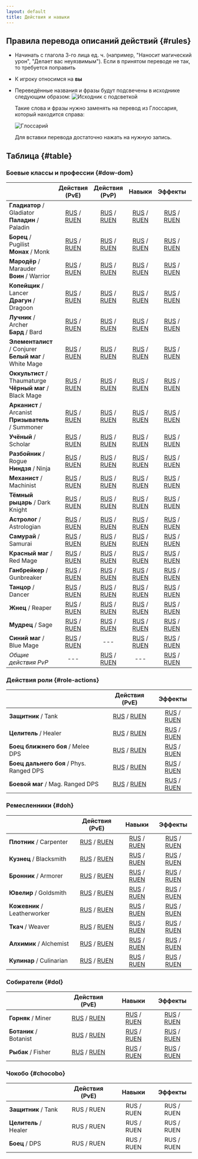 ```yaml
---
layout: default
title: Действия и навыки
---
```


## Правила перевода описаний действий {#rules}
* Начинать с глагола 3-го лица ед. ч. (например, "Наносит магический урон", "Делает вас неуязвимым"). Если в принятом переводе не так, то требуется поправить
* К игроку относимся на **вы**
* Переведённые названия и фразы будут подсвечены в исходнике следующим образом:
  ![Исходник с подсветкой](/xivrus/assets/images/actions-traits-glossary-1.png)

  Такие слова и фразы нужно заменять на перевод из Глоссария, который находится справа:

  ![Глоссарий](/xivrus/assets/images/actions-traits-glossary-2.png)

  Для вставки перевода достаточно нажать на нужную запись.

## Таблица {#table}
### Боевые классы и профессии {#dow-dom}

|                          |                        Действия (PvE)                        |                        Действия (PvP)                        |                            Навыки                            |                           Эффекты                            |                            Шкала                             |
| ----------------------------------------------------- | :----------------------------------------------------------: | :----------------------------------------------------------: | :----------------------------------------------------------: | :----------------------------------------------------------: | :----------------------------------------------------------: |
| **Гладиатор** / Gladiator<br />**Паладин** / Paladin  | [RUS](https://host6450.hnt.ru/search/?q=label%3A%22Paladin%22+language%3Aru+component%3Ar"action.*"&sort_by=context) / [RUEN](https://host6450.hnt.ru/search/?q=label%3A%22Paladin%22+language%3Aruen+component%3Ar"action.*"&sort_by=context) | [RUS](https://host6450.hnt.ru/search/?offset=1&q=label%3A%22Paladin+PVP%22+language%3Aru+component%3Ar%22action.*%22&sort_by=context&checksum=) / [RUEN](https://host6450.hnt.ru/search/?offset=1&q=label%3A%22Paladin+pvp%22+language%3Aruen+component%3Ar%22action.*%22&sort_by=context&checksum=) | [RUS](https://host6450.hnt.ru/search/?q=label%3A%22Paladin%22+language%3Aru+component%3Ar%22trait.*%22&sort_by=context) / [RUEN](https://host6450.hnt.ru/search/?q=label%3A%22Paladin%22+language%3Aruen+component%3Ar%22trait.*%22&sort_by=context) | [RUS](https://host6450.hnt.ru/search/?q=label%3A%22Paladin%22+language%3Aru+component%3Ar%22status%22&sort_by=context) / [RUEN](https://host6450.hnt.ru/search/?q=label%3A%22Paladin%22+language%3Aruen+component%3Ar%22status%22&sort_by=context) | [RUS](https://host6450.hnt.ru/search/?q=label%3A%22Paladin%22+language%3Aru+component%3Ar%22guidepagestring%22&sort_by=context) / [RUEN](https://host6450.hnt.ru/search/?q=label%3A%22Paladin%22+language%3Aruen+component%3Ar%22guidepagestring%22&sort_by=context) |
| **Борец** / Pugilist<br />**Монах** / Monk            | [RUS](https://host6450.hnt.ru/search/?q=label%3A%22Monk%22+language%3Aru+component%3Ar%22action.*%22&sort_by=context) / [RUEN](https://host6450.hnt.ru/search/?q=label%3A%22Monk%22+language%3Aruen+component%3Ar%22action.*%22&sort_by=context) | [RUS](https://host6450.hnt.ru/search/?offset=1&q=label%3A%22Monk+PVP%22+language%3Aru+component%3Ar%22action.*%22&sort_by=context&checksum=) / [RUEN](https://host6450.hnt.ru/search/?offset=1&q=label%3A%22Monk+pvp%22+language%3Aruen+component%3Ar%22action.*%22&sort_by=context&checksum=) | [RUS](https://host6450.hnt.ru/search/?q=label%3A%22Monk%22+language%3Aru+component%3Ar%22trait.*%22&sort_by=context) / [RUEN](https://host6450.hnt.ru/search/?q=label%3A%22Monk%22+language%3Aruen+component%3Ar%22trait.*%22&sort_by=context) | [RUS](https://host6450.hnt.ru/search/?q=label%3A%22Monk%22+language%3Aru+component%3Ar%22status%22&sort_by=context) / [RUEN](https://host6450.hnt.ru/search/?q=label%3A%22Monk%22+language%3Aruen+component%3Ar%22status%22&sort_by=context) | [RUS](https://host6450.hnt.ru/search/?q=label%3A%22Monk%22+language%3Aru+component%3Ar%22guidepagestring%22&sort_by=context) / [RUEN](https://host6450.hnt.ru/search/?q=label%3A%22Monk%22+language%3Aruen+component%3Ar%22guidepagestring%22&sort_by=context) |
| **Мародёр** / Marauder<br />**Воин** / Warrior        | [RUS](https://host6450.hnt.ru/search/?q=label%3A%22Warrior%22+language%3Aru+component%3Ar%22action.*%22&sort_by=context) / [RUEN](https://host6450.hnt.ru/search/?q=label%3A%22Warrior%22+language%3Aruen+component%3Ar%22action.*%22&sort_by=context) | [RUS](https://host6450.hnt.ru/search/?offset=1&q=label%3A%22Warrior+PVP%22+language%3Aru+component%3Ar%22action.*%22&sort_by=context&checksum=) / [RUEN](https://host6450.hnt.ru/search/?offset=1&q=label%3A%22Warrior+pvp%22+language%3Aruen+component%3Ar%22action.*%22&sort_by=context&checksum=) | [RUS](https://host6450.hnt.ru/search/?q=label%3A%22Warrior%22+language%3Aru+component%3Ar%22trait.*%22&sort_by=context) / [RUEN](https://host6450.hnt.ru/search/?q=label%3A%22Warrior%22+language%3Aruen+component%3Ar%22trait.*%22&sort_by=context) | [RUS](https://host6450.hnt.ru/search/?q=label%3A%22Warrior%22+language%3Aru+component%3Ar%22status%22&sort_by=context) / [RUEN](https://host6450.hnt.ru/search/?q=label%3A%22Warrior%22+language%3Aruen+component%3Ar%22status%22&sort_by=context) | [RUS](https://host6450.hnt.ru/search/?q=label%3A%22Warrior%22+language%3Aru+component%3Ar%22guidepagestring%22&sort_by=context) / [RUEN](https://host6450.hnt.ru/search/?q=label%3A%22Warrior%22+language%3Aruen+component%3Ar%22guidepagestring%22&sort_by=context) |
| **Копейщик** / Lancer<br />**Драгун** / Dragoon       | [RUS](https://host6450.hnt.ru/search/?q=label%3A%22Dragoon%22+language%3Aru+component%3Ar%22action.*%22&sort_by=context) / [RUEN](https://host6450.hnt.ru/search/?q=label%3A%22Dragoon%22+language%3Aruen+component%3Ar%22action.*%22&sort_by=context) | [RUS](https://host6450.hnt.ru/search/?offset=1&q=label%3A%22Dragoon+PVP%22+language%3Aru+component%3Ar%22action.*%22&sort_by=context&checksum=) / [RUEN](https://host6450.hnt.ru/search/?offset=1&q=label%3A%22Dragoon+pvp%22+language%3Aruen+component%3Ar%22action.*%22&sort_by=context&checksum=) | [RUS](https://host6450.hnt.ru/search/?q=label%3A%22Dragoon%22+language%3Aru+component%3Ar%22trait.*%22&sort_by=context) / [RUEN](https://host6450.hnt.ru/search/?q=label%3A%22Dragoon%22+language%3Aruen+component%3Ar%22trait.*%22&sort_by=context) | [RUS](https://host6450.hnt.ru/search/?q=label%3A%22Dragoon%22+language%3Aru+component%3Ar%22status%22&sort_by=context) / [RUEN](https://host6450.hnt.ru/search/?q=label%3A%22Dragoon%22+language%3Aruen+component%3Ar%22status%22&sort_by=context) | [RUS](https://host6450.hnt.ru/search/?q=label%3A%22Dragoon%22+language%3Aru+component%3Ar%22guidepagestring%22&sort_by=context) / [RUEN](https://host6450.hnt.ru/search/?q=label%3A%22Dragoon%22+language%3Aruen+component%3Ar%22guidepagestring%22&sort_by=context) |
| **Лучник** / Archer<br />**Бард** / Bard              | [RUS](https://host6450.hnt.ru/search/?q=label%3A%22Bard%22+language%3Aru+component%3Ar%22action.*%22&sort_by=context) / [RUEN](https://host6450.hnt.ru/search/?q=label%3A%22Bard%22+language%3Aruen+component%3Ar%22action.*%22&sort_by=context) | [RUS](https://host6450.hnt.ru/search/?offset=1&q=label%3A%22Bard+PVP%22+language%3Aru+component%3Ar%22action.*%22&sort_by=context&checksum=) / [RUEN](https://host6450.hnt.ru/search/?offset=1&q=label%3A%22Bard+pvp%22+language%3Aruen+component%3Ar%22action.*%22&sort_by=context&checksum=) | [RUS](https://host6450.hnt.ru/search/?q=label%3A%22Bard%22+language%3Aru+component%3Ar%22trait.*%22&sort_by=context) / [RUEN](https://host6450.hnt.ru/search/?q=label%3A%22Bard%22+language%3Aruen+component%3Ar%22trait.*%22&sort_by=context) | [RUS](https://host6450.hnt.ru/search/?q=label%3A%22Bard%22+language%3Aru+component%3Ar%22status%22&sort_by=context) / [RUEN](https://host6450.hnt.ru/search/?q=label%3A%22Bard%22+language%3Aruen+component%3Ar%22status%22&sort_by=context) | [RUS](https://host6450.hnt.ru/search/?q=label%3A%22Bard%22+language%3Aru+component%3Ar%22guidepagestring%22&sort_by=context) / [RUEN](https://host6450.hnt.ru/search/?q=label%3A%22Bard%22+language%3Aruen+component%3Ar%22guidepagestring%22&sort_by=context) |
| **Элементалист** / Conjurer<br />**Белый маг** / White Mage | [RUS](https://host6450.hnt.ru/search/?q=label%3A%22White+Mage%22+language%3Aru+component%3Ar%22action.*%22&sort_by=context) / [RUEN](https://host6450.hnt.ru/search/?q=label%3A%22White+Mage%22+language%3Aruen+component%3Ar%22action.*%22&sort_by=context) | [RUS](https://host6450.hnt.ru/search/?offset=1&q=label%3A%22White+Mage+PVP%22+language%3Aru+component%3Ar%22action.*%22&sort_by=context&checksum=) / [RUEN](https://host6450.hnt.ru/search/?offset=1&q=label%3A%22White+Mage+pvp%22+language%3Aruen+component%3Ar%22action.*%22&sort_by=context&checksum=) | [RUS](https://host6450.hnt.ru/search/?q=label%3A%22White+Mage%22+language%3Aru+component%3Ar%22trait.*%22&sort_by=context) / [RUEN](https://host6450.hnt.ru/search/?q=label%3A%22White+Mage%22+language%3Aruen+component%3Ar%22trait.*%22&sort_by=context) | [RUS](https://host6450.hnt.ru/search/?q=label%3A%22White+Mage%22+language%3Aru+component%3Ar%22status%22&sort_by=context) / [RUEN](https://host6450.hnt.ru/search/?q=label%3A%22White+Mage%22+language%3Aruen+component%3Ar%22status%22&sort_by=context) | [RUS](https://host6450.hnt.ru/search/?q=label%3A%22White+Mage%22+language%3Aru+component%3Ar%22guidepagestring%22&sort_by=context) / [RUEN](https://host6450.hnt.ru/search/?q=label%3A%22White+Mage%22+language%3Aruen+component%3Ar%22guidepagestring%22&sort_by=context) |
| **Оккультист** / Thaumaturge<br />**Чёрный маг** / Black Mage | [RUS](https://host6450.hnt.ru/search/?q=label%3A%22Black+Mage%22+language%3Aru+component%3Ar%22action.*%22&sort_by=context) / [RUEN](https://host6450.hnt.ru/search/?q=label%3A%22Black+Mage%22+language%3Aruen+component%3Ar%22action.*%22&sort_by=context) | [RUS](https://host6450.hnt.ru/search/?offset=1&q=label%3A%22Black+Mage+PVP%22+language%3Aru+component%3Ar%22action.*%22&sort_by=context&checksum=) / [RUEN](https://host6450.hnt.ru/search/?offset=1&q=label%3A%22Black+Mage+pvp%22+language%3Aruen+component%3Ar%22action.*%22&sort_by=context&checksum=) | [RUS](https://host6450.hnt.ru/search/?q=label%3A%22Black+Mage%22+language%3Aru+component%3Ar%22trait.*%22&sort_by=context) / [RUEN](https://host6450.hnt.ru/search/?q=label%3A%22Black+Mage%22+language%3Aruen+component%3Ar%22trait.*%22&sort_by=context) | [RUS](https://host6450.hnt.ru/search/?q=label%3A%22Black+Mage%22+language%3Aru+component%3Ar%22status%22&sort_by=context) / [RUEN](https://host6450.hnt.ru/search/?q=label%3A%22Black+Mage%22+language%3Aruen+component%3Ar%22status%22&sort_by=context) | [RUS](https://host6450.hnt.ru/search/?q=label%3A%22Black+Mage%22+language%3Aru+component%3Ar%22guidepagestring%22&sort_by=context) / [RUEN](https://host6450.hnt.ru/search/?q=label%3A%22Black+Mage%22+language%3Aruen+component%3Ar%22guidepagestring%22&sort_by=context) |
| **Арканист** / Arcanist<br />**Призыватель** / Summoner | [RUS](https://host6450.hnt.ru/search/?q=label%3A%22Summoner%22+language%3Aru+component%3Ar%22action.*%22&sort_by=context) / [RUEN](https://host6450.hnt.ru/search/?q=label%3A%22Summoner%22+language%3Aruen+component%3Ar%22action.*%22&sort_by=context) | [RUS](https://host6450.hnt.ru/search/?offset=1&q=label%3A%22Summoner+PVP%22+language%3Aru+component%3Ar%22action.*%22&sort_by=context&checksum=) / [RUEN](https://host6450.hnt.ru/search/?offset=1&q=label%3A%22Summoner+pvp%22+language%3Aruen+component%3Ar%22action.*%22&sort_by=context&checksum=) | [RUS](https://host6450.hnt.ru/search/?q=label%3A%22Summoner%22+language%3Aru+component%3Ar%22trait.*%22&sort_by=context) / [RUEN](https://host6450.hnt.ru/search/?q=label%3A%22Summoner%22+language%3Aruen+component%3Ar%22trait.*%22&sort_by=context) | [RUS](https://host6450.hnt.ru/search/?q=label%3A%22Summoner%22+language%3Aru+component%3Ar%22status%22&sort_by=context) / [RUEN](https://host6450.hnt.ru/search/?q=label%3A%22Summoner%22+language%3Aruen+component%3Ar%22status%22&sort_by=context) | [RUS](https://host6450.hnt.ru/search/?q=label%3A%22Summoner%22+language%3Aru+component%3Ar%22guidepagestring%22&sort_by=context) / [RUEN](https://host6450.hnt.ru/search/?q=label%3A%22Summoner%22+language%3Aruen+component%3Ar%22guidepagestring%22&sort_by=context) |
| **Учёный** / Scholar                                  | [RUS](https://host6450.hnt.ru/search/?q=label%3A%22Scholar%22+language%3Aru+component%3Ar%22action.*%22&sort_by=context) / [RUEN](https://host6450.hnt.ru/search/?q=label%3A%22Scholar%22+language%3Aruen+component%3Ar%22action.*%22&sort_by=context) | [RUS](https://host6450.hnt.ru/search/?offset=1&q=label%3A%22Scholar+PVP%22+language%3Aru+component%3Ar%22action.*%22&sort_by=context&checksum=) / [RUEN](https://host6450.hnt.ru/search/?offset=1&q=label%3A%22Scholar+pvp%22+language%3Aruen+component%3Ar%22action.*%22&sort_by=context&checksum=) | [RUS](https://host6450.hnt.ru/search/?q=label%3A%22Scholar%22+language%3Aru+component%3Ar%22trait.*%22&sort_by=context) / [RUEN](https://host6450.hnt.ru/search/?q=label%3A%22Scholar%22+language%3Aruen+component%3Ar%22trait.*%22&sort_by=context) | [RUS](https://host6450.hnt.ru/search/?q=label%3A%22Scholar%22+language%3Aru+component%3Ar%22status%22&sort_by=context) / [RUEN](https://host6450.hnt.ru/search/?q=label%3A%22Scholar%22+language%3Aruen+component%3Ar%22status%22&sort_by=context) | [RUS](https://host6450.hnt.ru/search/?q=label%3A%22Scholar%22+language%3Aru+component%3Ar%22guidepagestring%22&sort_by=context) / [RUEN](https://host6450.hnt.ru/search/?q=label%3A%22Scholar%22+language%3Aruen+component%3Ar%22guidepagestring%22&sort_by=context) |
| **Разбойник** / Rogue<br />**Ниндзя** / Ninja         | [RUS](https://host6450.hnt.ru/search/?q=label%3A%22Ninja%22+language%3Aru+component%3Ar%22action.*%22&sort_by=context) / [RUEN](https://host6450.hnt.ru/search/?q=label%3A%22Ninja%22+language%3Aruen+component%3Ar%22action.*%22&sort_by=context) | [RUS](https://host6450.hnt.ru/search/?offset=1&q=label%3A%22Ninja+PVP%22+language%3Aru+component%3Ar%22action.*%22&sort_by=context&checksum=) / [RUEN](https://host6450.hnt.ru/search/?offset=1&q=label%3A%22Ninja+pvp%22+language%3Aruen+component%3Ar%22action.*%22&sort_by=context&checksum=) | [RUS](https://host6450.hnt.ru/search/?q=label%3A%22Ninja%22+language%3Aru+component%3Ar%22trait.*%22&sort_by=context) / [RUEN](https://host6450.hnt.ru/search/?q=label%3A%22Ninja%22+language%3Aru+component%3Ar%22trait.*%22&sort_by=context) | [RUS](https://host6450.hnt.ru/search/?q=label%3A%22Ninja%22+language%3Aru+component%3Ar%22status%22&sort_by=context) / [RUEN](https://host6450.hnt.ru/search/?q=label%3A%22Ninja%22+language%3Aruen+component%3Ar%22status%22&sort_by=context) | [RUS](https://host6450.hnt.ru/search/?q=label%3A%22Ninja%22+language%3Aru+component%3Ar%22guidepagestring%22&sort_by=context) / [RUEN](https://host6450.hnt.ru/search/?q=label%3A%22Ninja%22+language%3Aruen+component%3Ar%22guidepagestring%22&sort_by=context) |
| **Механист** / Machinist                              | [RUS](https://host6450.hnt.ru/search/?q=label%3A%22Machinist%22+language%3Aru+component%3Ar%22action.*%22&sort_by=context) / [RUEN](https://host6450.hnt.ru/search/?q=label%3A%22Machinist%22+language%3Aruen+component%3Ar%22action.*%22&sort_by=context) | [RUS](https://host6450.hnt.ru/search/?offset=1&q=label%3A%22Machinist+PVP%22+language%3Aru+component%3Ar%22action.*%22&sort_by=context&checksum=) / [RUEN](https://host6450.hnt.ru/search/?offset=1&q=label%3A%22Machinist+pvp%22+language%3Aruen+component%3Ar%22action.*%22&sort_by=context&checksum=) | [RUS](https://host6450.hnt.ru/search/?q=label%3A%22Machinist%22+language%3Aru+component%3Ar%22trait.*%22&sort_by=context) / [RUEN](https://host6450.hnt.ru/search/?q=label%3A%22Machinist%22+language%3Aruen+component%3Ar%22trait.*%22&sort_by=context) | [RUS](https://host6450.hnt.ru/search/?q=label%3A%22Machinist%22+language%3Aru+component%3Ar%22status%22&sort_by=context) / [RUEN](https://host6450.hnt.ru/search/?q=label%3A%22Machinist%22+language%3Aruen+component%3Ar%22status%22&sort_by=context) | [RUS](https://host6450.hnt.ru/search/?q=label%3A%22Machinist%22+language%3Aru+component%3Ar%22guidepagestring%22&sort_by=context) / [RUEN](https://host6450.hnt.ru/search/?q=label%3A%22Machinist%22+language%3Aruen+component%3Ar%22guidepagestring%22&sort_by=context) |
| **Тёмный рыцарь** / Dark Knight                       | [RUS](https://host6450.hnt.ru/search/?q=label%3A%22Dark+Knight%22+language%3Aru+component%3Ar%22action.*%22&sort_by=context) / [RUEN](https://host6450.hnt.ru/search/?q=label%3A%22Dark+Knight%22+language%3Aruen+component%3Ar%22action.*%22&sort_by=context) | [RUS](https://host6450.hnt.ru/search/?offset=1&q=label%3A%22Dark+Knight+PVP%22+language%3Aru+component%3Ar%22action.*%22&sort_by=context&checksum=) / [RUEN](https://host6450.hnt.ru/search/?offset=1&q=label%3A%22Dark+Knight+pvp%22+language%3Aruen+component%3Ar%22action.*%22&sort_by=context&checksum=) | [RUS](https://host6450.hnt.ru/search/?q=label%3A%22Dark+Knight%22+language%3Aru+component%3Ar%22trait.*%22&sort_by=context) / [RUEN](https://host6450.hnt.ru/search/?q=label%3A%22Dark+Knight%22+language%3Aruen+component%3Ar%22trait.*%22&sort_by=context) | [RUS](https://host6450.hnt.ru/search/?q=label%3A%22Dark+Knight%22+language%3Aru+component%3Ar%22status%22&sort_by=context) / [RUEN](https://host6450.hnt.ru/search/?q=label%3A%22Dark+Knight%22+language%3Aruen+component%3Ar%22status%22&sort_by=context) | [RUS](https://host6450.hnt.ru/search/?q=label%3A%22Dark+Knight%22+language%3Aru+component%3Ar%22guidepagestring%22&sort_by=context) / [RUEN](https://host6450.hnt.ru/search/?q=label%3A%22Dark+Knight%22+language%3Aruen+component%3Ar%22guidepagestring%22&sort_by=context) |
| **Астролог** / Astrologian                            | [RUS](https://host6450.hnt.ru/search/?q=label%3A%22Astrologian%22+language%3Aru+component%3Ar%22action.*%22&sort_by=context) / [RUEN](https://host6450.hnt.ru/search/?q=label%3A%22Astrologian%22+language%3Aruen+component%3Ar%22action.*%22&sort_by=context) | [RUS](https://host6450.hnt.ru/search/?offset=1&q=label%3A%22Astrologian+PVP%22+language%3Aru+component%3Ar%22action.*%22&sort_by=context&checksum=) / [RUEN](https://host6450.hnt.ru/search/?offset=1&q=label%3A%22Astrologian+pvp%22+language%3Aruen+component%3Ar%22action.*%22&sort_by=context&checksum=) | [RUS](https://host6450.hnt.ru/search/?q=label%3A%22Astrologian%22+language%3Aru+component%3Ar%22trait.*%22&sort_by=context) / [RUEN](https://host6450.hnt.ru/search/?q=label%3A%22Astrologian%22+language%3Aruen+component%3Ar%22trait.*%22&sort_by=context) | [RUS](https://host6450.hnt.ru/search/?q=label%3A%22Astrologian%22+language%3Aru+component%3Ar%22status%22&sort_by=context) / [RUEN](https://host6450.hnt.ru/search/?q=label%3A%22Astrologian%22+language%3Aruen+component%3Ar%22status%22&sort_by=context) | [RUS](https://host6450.hnt.ru/search/?q=label%3A%22Astrologian%22+language%3Aru+component%3Ar%22guidepagestring%22&sort_by=context) / [RUEN](https://host6450.hnt.ru/search/?q=label%3A%22Astrologian%22+language%3Aruen+component%3Ar%22guidepagestring%22&sort_by=context) |
| **Самурай** / Samurai                                 | [RUS](https://host6450.hnt.ru/search/?q=label%3A%22Samurai%22+language%3Aru+component%3Ar%22action.*%22&sort_by=context) / [RUEN](https://host6450.hnt.ru/search/?q=label%3A%22Samurai%22+language%3Aruen+component%3Ar%22action.*%22&sort_by=context) | [RUS](https://host6450.hnt.ru/search/?offset=1&q=label%3A%22Samurai+PVP%22+language%3Aru+component%3Ar%22action.*%22&sort_by=context&checksum=) / [RUEN](https://host6450.hnt.ru/search/?offset=1&q=label%3A%22Samurai+pvp%22+language%3Aruen+component%3Ar%22action.*%22&sort_by=context&checksum=) | [RUS](https://host6450.hnt.ru/search/?q=label%3A%22Samurai%22+language%3Aru+component%3Ar%22trait.*%22&sort_by=context) / [RUEN](https://host6450.hnt.ru/search/?q=label%3A%22Samurai%22+language%3Aruen+component%3Ar%22trait.*%22&sort_by=context) | [RUS](https://host6450.hnt.ru/search/?q=label%3A%22Samurai%22+language%3Aru+component%3Ar%22status%22&sort_by=context) / [RUEN](https://host6450.hnt.ru/search/?q=label%3A%22Samurai%22+language%3Aruen+component%3Ar%22status%22&sort_by=context) | [RUS](https://host6450.hnt.ru/search/?q=label%3A%22Samurai%22+language%3Aru+component%3Ar%22guidepagestring%22&sort_by=context) / [RUEN](https://host6450.hnt.ru/search/?q=label%3A%22Samurai%22+language%3Aruen+component%3Ar%22guidepagestring%22&sort_by=context) |
| **Красный маг** / Red Mage                            | [RUS](https://host6450.hnt.ru/search/?q=label%3A%22Red+Mage%22+language%3Aru+component%3Ar%22action.*%22&sort_by=context) / [RUEN](https://host6450.hnt.ru/search/?q=label%3A%22Red+Mage%22+language%3Aruen+component%3Ar%22action.*%22&sort_by=context) | [RUS](https://host6450.hnt.ru/search/?offset=1&q=label%3A%22Red+Mage+PVP%22+language%3Aru+component%3Ar%22action.*%22&sort_by=context&checksum=) / [RUEN](https://host6450.hnt.ru/search/?offset=1&q=label%3A%22Red+Mage+pvp%22+language%3Aruen+component%3Ar%22action.*%22&sort_by=context&checksum=) | [RUS](https://host6450.hnt.ru/search/?q=label%3A%22Red+Mage%22+language%3Aru+component%3Ar%22trait.*%22&sort_by=context) / [RUEN](https://host6450.hnt.ru/search/?q=label%3A%22Red+Mage%22+language%3Aruen+component%3Ar%22trait.*%22&sort_by=context) | [RUS](https://host6450.hnt.ru/search/?q=label%3A%22Red+Mage%22+language%3Aru+component%3Ar%22status%22&sort_by=context) / [RUEN](https://host6450.hnt.ru/search/?q=label%3A%22Red+Mage%22+language%3Aruen+component%3Ar%22status%22&sort_by=context) | [RUS](https://host6450.hnt.ru/search/?q=label%3A%22Red+Mage%22+language%3Aru+component%3Ar%22guidepagestring%22&sort_by=context) / [RUEN](https://host6450.hnt.ru/search/?q=label%3A%22Red+Mage%22+language%3Aruen+component%3Ar%22guidepagestring%22&sort_by=context) |
| **Ганбрейкер** / Gunbreaker                           | [RUS](https://host6450.hnt.ru/search/?q=label%3A%22Gunbreaker%22+language%3Aru+component%3Ar%22action.*%22&sort_by=context) / [RUEN](https://host6450.hnt.ru/search/?q=label%3A%22Gunbreaker%22+language%3Aruen+component%3Ar%22action.*%22&sort_by=context) | [RUS](https://host6450.hnt.ru/search/?offset=1&q=label%3A%22Gunbreaker+PVP%22+language%3Aru+component%3Ar%22action.*%22&sort_by=context&checksum=) / [RUEN](https://host6450.hnt.ru/search/?offset=1&q=label%3A%22Gunbreaker+pvp%22+language%3Aruen+component%3Ar%22action.*%22&sort_by=context&checksum=) | [RUS](https://host6450.hnt.ru/search/?q=label%3A%22Gunbreaker%22+language%3Aru+component%3Ar%22trait.*%22&sort_by=context) / [RUEN](https://host6450.hnt.ru/search/?q=label%3A%22Gunbreaker%22+language%3Aruen+component%3Ar%22trait.*%22&sort_by=context) | [RUS](https://host6450.hnt.ru/search/?q=label%3A%22Gunbreaker%22+language%3Aru+component%3Ar%22status%22&sort_by=context) / [RUEN](https://host6450.hnt.ru/search/?q=label%3A%22Gunbreaker%22+language%3Aruen+component%3Ar%22status%22&sort_by=context) | [RUS](https://host6450.hnt.ru/search/?q=label%3A%22Gunbreaker%22+language%3Aru+component%3Ar%22guidepagestring%22&sort_by=context) / [RUEN](https://host6450.hnt.ru/search/?q=label%3A%22Gunbreaker%22+language%3Aruen+component%3Ar%22guidepagestring%22&sort_by=context) |
| **Танцор** / Dancer                                   | [RUS](https://host6450.hnt.ru/search/?q=label%3A%22Dancer%22+language%3Aru+component%3Ar%22action.*%22&sort_by=context) / [RUEN](https://host6450.hnt.ru/search/?q=label%3A%22Dancer%22+language%3Aruen+component%3Ar%22action.*%22&sort_by=context) | [RUS](https://host6450.hnt.ru/search/?offset=1&q=label%3A%22Dancer+PVP%22+language%3Aru+component%3Ar%22action.*%22&sort_by=context&checksum=) / [RUEN](https://host6450.hnt.ru/search/?offset=1&q=label%3A%22Dancer+pvp%22+language%3Aruen+component%3Ar%22action.*%22&sort_by=context&checksum=) | [RUS](https://host6450.hnt.ru/search/?q=label%3A%22Dancer%22+language%3Aru+component%3Ar%22trait.*%22&sort_by=context) / [RUEN](https://host6450.hnt.ru/search/?q=label%3A%22Dancer%22+language%3Aruen+component%3Ar%22trait.*%22&sort_by=context) | [RUS](https://host6450.hnt.ru/search/?q=label%3A%22Dancer%22+language%3Aru+component%3Ar%22status%22&sort_by=context) / [RUEN](https://host6450.hnt.ru/search/?q=label%3A%22Dancer%22+language%3Aruen+component%3Ar%22status%22&sort_by=context) | [RUS](https://host6450.hnt.ru/search/?q=label%3A%22Dancer%22+language%3Aru+component%3Ar%22guidepagestring%22&sort_by=context) / [RUEN](https://host6450.hnt.ru/search/?q=label%3A%22Dancer%22+language%3Aruen+component%3Ar%22guidepagestring%22&sort_by=context) |
| **Жнец** / Reaper                                     | [RUS](https://host6450.hnt.ru/search/?q=label%3A%22Reaper%22+language%3Aru+component%3Ar%22action.*%22&sort_by=context) / [RUEN](https://host6450.hnt.ru/search/?q=label%3A%22Reaper%22+language%3Aruen+component%3Ar%22action.*%22&sort_by=context) | [RUS](https://host6450.hnt.ru/search/?offset=1&q=label%3A%22Reaper+PVP%22+language%3Aru+component%3Ar%22action.*%22&sort_by=context&checksum=) / [RUEN](https://host6450.hnt.ru/search/?offset=1&q=label%3A%22Reaper+pvp%22+language%3Aruen+component%3Ar%22action.*%22&sort_by=context&checksum=) | [RUS](https://host6450.hnt.ru/search/?q=label%3A%22Reaper%22+language%3Aru+component%3Ar%22trait.*%22&sort_by=context) / [RUEN](https://host6450.hnt.ru/search/?q=label%3A%22Reaper%22+language%3Aruen+component%3Ar%22trait.*%22&sort_by=context) | [RUS](https://host6450.hnt.ru/search/?q=label%3A%22Reaper%22+language%3Aru+component%3Ar%22status%22&sort_by=context) / [RUEN](https://host6450.hnt.ru/search/?q=label%3A%22Reaper%22+language%3Aruen+component%3Ar%22status%22&sort_by=context) | [RUS](https://host6450.hnt.ru/search/?q=label%3A%22Reaper%22+language%3Aru+component%3Ar%22guidepagestring%22&sort_by=context) / [RUEN](https://host6450.hnt.ru/search/?q=label%3A%22Reaper%22+language%3Aruen+component%3Ar%22guidepagestring%22&sort_by=context) |
| **Мудрец** / Sage                                     | [RUS](https://host6450.hnt.ru/search/?q=label%3A%22Sage%22+language%3Aru+component%3Ar%22action.*%22&sort_by=context) / [RUEN](https://host6450.hnt.ru/search/?q=label%3A%22Sage%22+language%3Aruen+component%3Ar%22action.*%22&sort_by=context) | [RUS](https://host6450.hnt.ru/search/?offset=1&q=label%3A%22Sage+PVP%22+language%3Aru+component%3Ar%22action.*%22&sort_by=context&checksum=) / [RUEN](https://host6450.hnt.ru/search/?offset=1&q=label%3A%22Sage+pvp%22+language%3Aruen+component%3Ar%22action.*%22&sort_by=context&checksum=) | [RUS](https://host6450.hnt.ru/search/?q=label%3A%22Sage%22+language%3Aru+component%3Ar%22trait.*%22&sort_by=context) / [RUEN](https://host6450.hnt.ru/search/?q=label%3A%22Sage%22+language%3Aruen+component%3Ar%22trait.*%22&sort_by=context) | [RUS](https://host6450.hnt.ru/search/?q=label%3A%22Sage%22+language%3Aru+component%3Ar%22status%22&sort_by=context) / [RUEN](https://host6450.hnt.ru/search/?q=label%3A%22Sage%22+language%3Aruen+component%3Ar%22status%22&sort_by=context) | [RUS](https://host6450.hnt.ru/search/?q=label%3A%22Sage%22+language%3Aru+component%3Ar%22guidepagestring%22&sort_by=context) / [RUEN](https://host6450.hnt.ru/search/?q=label%3A%22Sage%22+language%3Aruen+component%3Ar%22guidepagestring%22&sort_by=context) |
| **Синий маг** / Blue Mage                             | [RUS](https://host6450.hnt.ru/search/?q=label%3A%22Blue+Mage%22+language%3Aru+component%3Ar%22action.*%22&sort_by=context) / [RUEN](https://host6450.hnt.ru/search/?q=label%3A%22Blue+Mage%22+language%3Aruen+component%3Ar%22action.*%22&sort_by=context) |                             ---                              | [RUS](https://host6450.hnt.ru/search/?q=label%3A%22Blue+Mage%22+language%3Aru+component%3Ar%22trait.*%22&sort_by=context) / [RUEN](https://host6450.hnt.ru/search/?q=label%3A%22Blue+Mage%22+language%3Aruen+component%3Ar%22trait.*%22&sort_by=context) | [RUS](https://host6450.hnt.ru/search/?q=label%3A%22Blue+Mage%22+language%3Aru+component%3Ar%22status%22&sort_by=context) / [RUEN](https://host6450.hnt.ru/search/?q=label%3A%22Blue+Mage%22+language%3Aruen+component%3Ar%22status%22&sort_by=context) |                             ---                              |
| *Общие действия PvP*                                  |                             ---                              | [RUS](https://host6450.hnt.ru/search/?offset=1&q=label%3A%22General+PvP%22+language%3Aru+component%3Ar%22action.*%22&sort_by=context&checksum=) / [RUEN](https://host6450.hnt.ru/search/?offset=1&q=label%3A%22General+PvP%22+language%3Aruen+component%3Ar%22action.*%22&sort_by=context&checksum=) |                             ---                              | [RUS](https://host6450.hnt.ru/search/?offset=1&q=label%3A%22General+PvP%22+language%3Aru+component%3Ar%22status%22&sort_by=context&checksum=) / [RUEN](https://host6450.hnt.ru/search/?offset=1&q=label%3A%22General+PvP%22+language%3Aruen+component%3Ar%22status%22&sort_by=context&checksum=) |                             ---                              |

### Действия роли {#role-actions}

|                                     |                      Действия (PvE)                      |                         Эффекты                          |
| ----------------------------------------------------- | :----------------------------------------------------------: | :----------------------------------------------------------: |
| **Защитник** / Tank                                   | [RUS](https://host6450.hnt.ru/search/?q=label%3A%22Role+Actions+-+Tank%22+language%3Aru+component%3Ar%22action.*%22&sort_by=context) / [RUEN](https://host6450.hnt.ru/search/?q=label%3A%22Role+Actions+-+Tank%22+language%3Aruen+component%3Ar%22action.*%22&sort_by=context) | [RUS](https://host6450.hnt.ru/search/?q=label%3A%22Role+Actions+-+Tank%22+language%3Aru+component%3Ar%22status%22&sort_by=context) / [RUEN](https://host6450.hnt.ru/search/?q=label%3A%22Role+Actions+-+Tank%22+language%3Aruen+component%3Ar%22status%22&sort_by=context) |
| **Целитель** / Healer                                 | [RUS](https://host6450.hnt.ru/search/?q=label%3A%22Role+Actions+-+Healer%22+language%3Aru+component%3Ar%22action.*%22&sort_by=context) / [RUEN](https://host6450.hnt.ru/search/?q=label%3A%22Role+Actions+-+Healer%22+language%3Aruen+component%3Ar%22action.*%22&sort_by=context) | [RUS](https://host6450.hnt.ru/search/?q=label%3A%22Role+Actions+-+Healer%22+language%3Aru+component%3Ar%22status%22&sort_by=context) / [RUEN](https://host6450.hnt.ru/search/?q=label%3A%22Role+Actions+-+Healer%22+language%3Aruen+component%3Ar%22status%22&sort_by=context) |
| **Боец ближнего боя** / Melee DPS                     | [RUS](https://host6450.hnt.ru/search/?q=label%3A%22Role+Actions+-+Melee+DPS%22+language%3Aru+component%3Ar%22action.*%22&sort_by=context) / [RUEN](https://host6450.hnt.ru/search/?q=label%3A%22Role+Actions+-+Melee+DPS%22+language%3Aruen+component%3Ar%22action.*%22&sort_by=context) | [RUS](https://host6450.hnt.ru/search/?q=label%3A%22Role+Actions+-+Melee+DPS%22+language%3Aru+component%3Ar%22status%22&sort_by=context) / [RUEN](https://host6450.hnt.ru/search/?q=label%3A%22Role+Actions+-+Melee+DPS%22+language%3Aruen+component%3Ar%22status%22&sort_by=context) |
| **Боец дальнего боя** / Phys. Ranged DPS              | [RUS](https://host6450.hnt.ru/search/?q=label%3A%22Role+Actions+-+Phys.+Ranged+DPS%22+language%3Aru+component%3Ar%22action.*%22&sort_by=context) / [RUEN](https://host6450.hnt.ru/search/?q=label%3A%22Role+Actions+-+Phys.+Ranged+DPS%22+language%3Aruen+component%3Ar%22action.*%22&sort_by=context) | [RUS](https://host6450.hnt.ru/search/?q=label%3A%22Role+Actions+-+Phys.+Ranged+DPS%22+language%3Aru+component%3Ar%22status%22&sort_by=context) / [RUEN](https://host6450.hnt.ru/search/?q=label%3A%22Role+Actions+-+Phys.+Ranged+DPS%22+language%3Aruen+component%3Ar%22status%22&sort_by=context) |
| **Боевой маг** / Mag. Ranged DPS                      | [RUS](https://host6450.hnt.ru/search/?q=label%3A%22Role+Actions+-+Mag.+Ranged+DPS%22+language%3Aru+component%3Ar%22action.*%22&sort_by=context) / [RUEN](https://host6450.hnt.ru/search/?q=label%3A%22Role+Actions+-+Mag.+Ranged+DPS%22+language%3Aruen+component%3Ar%22action.*%22&sort_by=context) | [RUS](https://host6450.hnt.ru/search/?q=label%3A%22Role+Actions+-+Mag.+Ranged+DPS%22+language%3Aru+component%3Ar%22status%22&sort_by=context) / [RUEN](https://host6450.hnt.ru/search/?q=label%3A%22Role+Actions+-+Mag.+Ranged+DPS%22+language%3Aruen+component%3Ar%22status%22&sort_by=context) |

### Ремесленники {#doh}

|                                       |                      Действия (PvE)                      |                          Навыки                          |                         Эффекты                          |
| ----------------------------------------------------- | :----------------------------------------------------------: | :----------------------------------------------------------: | :----------------------------------------------------------: |
| **Плотник** / Carpenter                               | [RUS](https://host6450.hnt.ru/search/?offset=1&q=label%3A%22Carpenter%22+language%3Aru+component%3Ar%22%28craft%7C%29action.*%22&sort_by=context) / [RUEN](https://host6450.hnt.ru/search/?offset=1&q=label%3A%22Carpenter%22+language%3Aruen+component%3Ar%22%28craft%7C%29action.*%22&sort_by=context) | [RUS](https://host6450.hnt.ru/search/?q=label%3A%22Carpenter%22+language%3Aru+component%3Ar%22trait.*%22&sort_by=context) / [RUEN](https://host6450.hnt.ru/search/?q=label%3A%22Carpenter%22+language%3Aruen+component%3Ar%22trait.*%22&sort_by=context) | [RUS](https://host6450.hnt.ru/search/?q=label%3A%22Carpenter%22+language%3Aru+component%3Ar%22status%22&sort_by=context) / [RUEN](https://host6450.hnt.ru/search/?q=label%3A%22Carpenter%22+language%3Aruen+component%3Ar%22status%22&sort_by=context) |
| **Кузнец** / Blacksmith                               | [RUS](https://host6450.hnt.ru/search/?offset=1&q=label%3A%22Blacksmith%22+language%3Aru+component%3Ar%22%28craft%7C%29action.*%22&sort_by=context) / [RUEN](https://host6450.hnt.ru/search/?offset=1&q=label%3A%22Blacksmith%22+language%3Aruen+component%3Ar%22%28craft%7C%29action.*%22&sort_by=context) | [RUS](https://host6450.hnt.ru/search/?q=label%3A%22Blacksmith%22+language%3Aru+component%3Ar%22trait.*%22&sort_by=context) / [RUEN](https://host6450.hnt.ru/search/?q=label%3A%22Blacksmith%22+language%3Aruen+component%3Ar%22trait.*%22&sort_by=context) | [RUS](https://host6450.hnt.ru/search/?q=label%3A%22Blacksmith%22+language%3Aru+component%3Ar%22status%22&sort_by=context) / [RUEN](https://host6450.hnt.ru/search/?q=label%3A%22Blacksmith%22+language%3Aruen+component%3Ar%22status%22&sort_by=context) |
| **Бронник** / Armorer                                 | [RUS](https://host6450.hnt.ru/search/?offset=1&q=label%3A%22Armorer%22+language%3Aru+component%3Ar%22%28craft%7C%29action.*%22&sort_by=context) / [RUEN](https://host6450.hnt.ru/search/?offset=1&q=label%3A%22Armorer%22+language%3Aruen+component%3Ar%22%28craft%7C%29action.*%22&sort_by=context) | [RUS](https://host6450.hnt.ru/search/?q=label%3A%22Armorer%22+language%3Aru+component%3Ar%22trait.*%22&sort_by=context) / [RUEN](https://host6450.hnt.ru/search/?q=label%3A%22Armorer%22+language%3Aruen+component%3Ar%22trait.*%22&sort_by=context) | [RUS](https://host6450.hnt.ru/search/?q=label%3A%22Armorer%22+language%3Aru+component%3Ar%22status%22&sort_by=context) / [RUEN](https://host6450.hnt.ru/search/?q=label%3A%22Armorer%22+language%3Aruen+component%3Ar%22status%22&sort_by=context) |
| **Ювелир** / Goldsmith                                | [RUS](https://host6450.hnt.ru/search/?offset=1&q=label%3A%22Goldsmith%22+language%3Aru+component%3Ar%22%28craft%7C%29action.*%22&sort_by=context) / [RUEN](https://host6450.hnt.ru/search/?offset=1&q=label%3A%22Goldsmith%22+language%3Aruen+component%3Ar%22%28craft%7C%29action.*%22&sort_by=context) | [RUS](https://host6450.hnt.ru/search/?q=label%3A%22Goldsmith%22+language%3Aru+component%3Ar%22trait.*%22&sort_by=context) / [RUEN](https://host6450.hnt.ru/search/?q=label%3A%22Goldsmith%22+language%3Aruen+component%3Ar%22trait.*%22&sort_by=context) | [RUS](https://host6450.hnt.ru/search/?q=label%3A%22Goldsmith%22+language%3Aru+component%3Ar%22status%22&sort_by=context) / [RUEN](https://host6450.hnt.ru/search/?q=label%3A%22Goldsmith%22+language%3Aruen+component%3Ar%22status%22&sort_by=context) |
| **Кожевник** / Leatherworker                          | [RUS](https://host6450.hnt.ru/search/?offset=1&q=label%3A%22Leatherworker%22+language%3Aru+component%3Ar%22%28craft%7C%29action.*%22&sort_by=context) / [RUEN](https://host6450.hnt.ru/search/?offset=1&q=label%3A%22Leatherworker%22+language%3Aruen+component%3Ar%22%28craft%7C%29action.*%22&sort_by=context) | [RUS](https://host6450.hnt.ru/search/?q=label%3A%22SLeatherworker%22+language%3Aru+component%3Ar%22trait.*%22&sort_by=context) / [RUEN](https://host6450.hnt.ru/search/?q=label%3A%22Leatherworker%22+language%3Aruen+component%3Ar%22trait.*%22&sort_by=context) | [RUS](https://host6450.hnt.ru/search/?q=label%3A%22Leatherworker%22+language%3Aru+component%3Ar%22status%22&sort_by=context) / [RUEN](https://host6450.hnt.ru/search/?q=label%3A%22Leatherworker%22+language%3Aruen+component%3Ar%22status%22&sort_by=context) |
| **Ткач** / Weaver                                     | [RUS](https://host6450.hnt.ru/search/?offset=1&q=label%3A%22Weaver%22+language%3Aru+component%3Ar%22%28craft%7C%29action.*%22&sort_by=context) / [RUEN](https://host6450.hnt.ru/search/?offset=1&q=label%3A%22Weaver%22+language%3Aruen+component%3Ar%22%28craft%7C%29action.*%22&sort_by=context) | [RUS](https://host6450.hnt.ru/search/?q=label%3A%22Weaver%22+language%3Aru+component%3Ar%22trait.*%22&sort_by=context) / [RUEN](https://host6450.hnt.ru/search/?q=label%3A%22Weaver%22+language%3Aruen+component%3Ar%22trait.*%22&sort_by=context) | [RUS](https://host6450.hnt.ru/search/?q=label%3A%22Weaver%22+language%3Aru+component%3Ar%22status%22&sort_by=context) / [RUEN](https://host6450.hnt.ru/search/?q=label%3A%22Weaver%22+language%3Aruen+component%3Ar%22status%22&sort_by=context) |
| **Алхимик** / Alchemist                               | [RUS](https://host6450.hnt.ru/search/?offset=1&q=label%3A%22Alchemist%22+language%3Aru+component%3Ar%22%28craft%7C%29action.*%22&sort_by=context) / [RUEN](https://host6450.hnt.ru/search/?offset=1&q=label%3A%22Alchemist%22+language%3Aruen+component%3Ar%22%28craft%7C%29action.*%22&sort_by=context) | [RUS](https://host6450.hnt.ru/search/?q=label%3A%22Alchemist%22+language%3Aru+component%3Ar%22trait.*%22&sort_by=context) / [RUEN](https://host6450.hnt.ru/search/?q=label%3A%22Alchemist%22+language%3Aruen+component%3Ar%22trait.*%22&sort_by=context) | [RUS](https://host6450.hnt.ru/search/?q=label%3A%22Alchemist%22+language%3Aru+component%3Ar%22status%22&sort_by=context) / [RUEN](https://host6450.hnt.ru/search/?q=label%3A%22Alchemist%22+language%3Aruen+component%3Ar%22status%22&sort_by=context) |
| **Кулинар** / Culinarian                              | [RUS](https://host6450.hnt.ru/search/?offset=1&q=label%3A%22Culinarian%22+language%3Aru+component%3Ar%22%28craft%7C%29action.*%22&sort_by=context) / [RUEN](https://host6450.hnt.ru/search/?offset=1&q=label%3A%22Culinarian%22+language%3Aruen+component%3Ar%22%28craft%7C%29action.*%22&sort_by=context) | [RUS](https://host6450.hnt.ru/search/?q=label%3A%22Culinarian%22+language%3Aru+component%3Ar%22trait.*%22&sort_by=context) / [RUEN](https://host6450.hnt.ru/search/?q=label%3A%22Culinarian%22+language%3Aruen+component%3Ar%22trait.*%22&sort_by=context) | [RUS](https://host6450.hnt.ru/search/?q=label%3A%22Culinarian%22+language%3Aru+component%3Ar%22status%22&sort_by=context) / [RUEN](https://host6450.hnt.ru/search/?q=label%3A%22Culinarian%22+language%3Aruen+component%3Ar%22status%22&sort_by=context) |

### Собиратели {#dol}

|                        |                        Действия (PvE)                        |                            Навыки                            |                           Эффекты                            |
| ---------------------- | :----------------------------------------------------------: | :----------------------------------------------------------: | :----------------------------------------------------------: |
| **Горняк** / Miner     | [RUS](https://host6450.hnt.ru/search/?q=label%3A%22Miner%22+language%3Aru+component%3Ar%22action.*%22&sort_by=context) / [RUEN](https://host6450.hnt.ru/search/?q=label%3A%22Miner%22+language%3Aruen+component%3Ar%22action.*%22&sort_by=context) | [RUS](https://host6450.hnt.ru/search/?q=label%3A%22Miner%22+language%3Aru+component%3Ar%22trait.*%22&sort_by=context) / [RUEN](https://host6450.hnt.ru/search/?q=label%3A%22Miner%22+language%3Aruen+component%3Ar%22trait.*%22&sort_by=context) | [RUS](https://host6450.hnt.ru/search/?q=label%3A%22Miner%22+language%3Aru+component%3Ar%22status%22&sort_by=context) / [RUEN](https://host6450.hnt.ru/search/?q=label%3A%22Miner%22+language%3Aruen+component%3Ar%22status%22&sort_by=context) |
| **Ботаник** / Botanist | [RUS](https://host6450.hnt.ru/search/?q=label%3A%22Botanist%22+language%3Aru+component%3Ar%22action.*%22&sort_by=context) / [RUEN](https://host6450.hnt.ru/search/?q=label%3A%22Botanist%22+language%3Aruen+component%3Ar%22action.*%22&sort_by=context) | [RUS](https://host6450.hnt.ru/search/?q=label%3A%22Botanist%22+language%3Aru+component%3Ar%22trait.*%22&sort_by=context) / [RUEN](https://host6450.hnt.ru/search/?q=label%3A%22Botanist%22+language%3Aruen+component%3Ar%22trait.*%22&sort_by=context) | [RUS](https://host6450.hnt.ru/search/?q=label%3A%22Botanist%22+language%3Aru+component%3Ar%22status%22&sort_by=context) / [RUEN](https://host6450.hnt.ru/search/?q=label%3A%22Botanist%22+language%3Aruen+component%3Ar%22status%22&sort_by=context) |
| **Рыбак** / Fisher     | [RUS](https://host6450.hnt.ru/search/?q=label%3A%22Fisher%22+language%3Aru+component%3Ar%22action.*%22&sort_by=context) / [RUEN](https://host6450.hnt.ru/search/?q=label%3A%22Fisher%22+language%3Aruen+component%3Ar%22action.*%22&sort_by=context) | [RUS](https://host6450.hnt.ru/search/?q=label%3A%22Fisher%22+language%3Aru+component%3Ar%22trait.*%22&sort_by=context) / [RUEN](https://host6450.hnt.ru/search/?q=label%3A%22Fisher%22+language%3Aruen+component%3Ar%22trait.*%22&sort_by=context) | [RUS](https://host6450.hnt.ru/search/?q=label%3A%22Fisher%22+language%3Aru+component%3Ar%22status%22&sort_by=context) / [RUEN](https://host6450.hnt.ru/search/?q=label%3A%22Fisher%22+language%3Aruen+component%3Ar%22status%22&sort_by=context) |

### Чокобо {#chocobo}

|                       | Действия (PvE) |   Навыки   |  Эффекты   |
| --------------------- | :------------: | :--------: | :--------: |
| **Защитник** / Tank   |   RUS / RUEN   | RUS / RUEN | RUS / RUEN |
| **Целитель** / Healer |   RUS / RUEN   | RUS / RUEN | RUS / RUEN |
| **Боец** / DPS        |   RUS / RUEN   | RUS / RUEN | RUS / RUEN |
